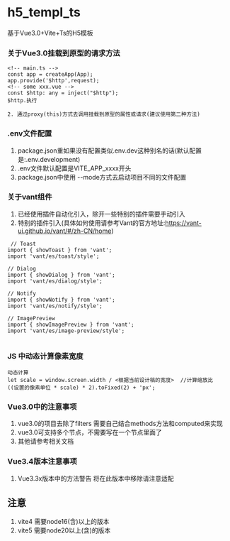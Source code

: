 # h5_templ_ts
基于Vue3.0+Vite+Ts的H5模板

### 关于Vue3.0挂载到原型的请求方法
```
<!-- main.ts -->
const app = createApp(App);
app.provide('$http',request);
<!-- some xxx.vue -->
const $http: any = inject("$http");
$http.执行

2. 通过proxy(this)方式去调用挂载到原型的属性或请求(建议使用第二种方法)
```

### .env文件配置
1. package.json重如果没有配置类似.env.dev这种别名的话(默认配置是:.env.development)
2. .env文件默认配置是VITE_APP_xxxx开头
3. package.json中使用 --mode方式去启动项目不同的文件配置

### 关于vant组件

1. 已经使用插件自动化引入，除开一些特别的插件需要手动引入
2. 特别的插件引入(具体如何使用请参考Vant的官方地址:https://vant-ui.github.io/vant/#/zh-CN/home)
```
 // Toast
import { showToast } from 'vant';
import 'vant/es/toast/style';

// Dialog
import { showDialog } from 'vant';
import 'vant/es/dialog/style';

// Notify
import { showNotify } from 'vant';
import 'vant/es/notify/style';

// ImagePreview
import { showImagePreview } from 'vant';
import 'vant/es/image-preview/style';


```
### JS 中动态计算像素宽度
```
动态计算
let scale = window.screen.width / <根据当前设计稿的宽度>  //计算缩放比
((设置的像素单位 * scale) * 2).toFixed(2) + 'px';
```

### Vue3.0中的注意事项
1. vue3.0的项目去除了filters  需要自己结合methods方法和computed来实现
2. vue3.0可支持多个节点，不需要写在一个节点里面了
3. 其他请参考相关文档

### Vue3.4版本注意事项
1. Vue3.3x版本中的方法警告  将在此版本中移除请注意适配

## 注意 
1. vite4 需要node16(含)以上的版本
2. vite5 需要node20以上(含)的版本